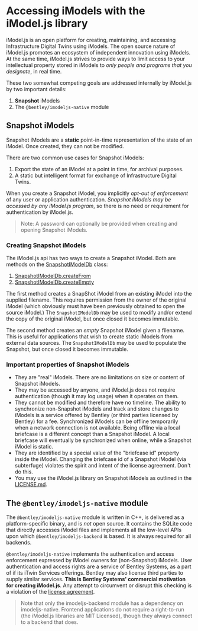# Accessing iModels with the iModel.js library

iModel.js is an open platform for creating, maintaining, and accessing Infrastructure Digital Twins using iModels. The open source nature of iModel.js promotes an ecosystem of independent innovation using iModels. At the same time, iModel.js strives to provide ways to limit access to your intellectual property stored in iModels to *only people and programs that you designate*, in real time.

These two somewhat competing goals are addressed internally by iModel.js by two important details:

1. **Snapshot** iModels
2. The `@bentley/imodeljs-native` module

## Snapshot iModels

Snapshot iModels are a **static** point-in-time representation of the state of an iModel. Once created, they can not be modified.

There are two common use cases for Snapshot iModels:

1. Export the state of an iModel at a point in time, for archival purposes.
2. A static but intelligent format for exchange of Infrastructure Digital Twins.

When you create a Snapshot iModel, you implicitly *opt-out of enforcement* of any user or application authentication. *Snapshot iModels may be accessed by any iModel.js program*, so there is no need or requirement for authentication by iModel.js.

> Note: A password can optionally be provided when creating and opening Snapshot iModels.

### Creating Snapshot iModels

The iModel.js api has two ways to create a Snapshot iModel. Both are methods on the [SnapshotIModelDb]($backend) class:

1. [SnapshotIModelDb.createFrom]($backend)
2. [SnapshotIModelDb.createEmpty]($backend)

The first method creates a SnapShot iModel from an existing iModel into the supplied filename.  This requires permission from the owner of the original iModel (which obviously must have been previously obtained to open the source iModel.) The `SnapshotIModelDb` may be used to modify and/or extend the copy of the original iModel, but once closed it becomes immutable.

The second method creates an *empty* Snapshot iModel given a filename. This is useful for applications that wish to create static iModels from external data sources. The `SnapshotIModelDb` may be used to populate the Snapshot, but once closed it becomes immutable.

### Important properties of Snapshot iModels

- They are "real" iModels. There are no limitations on size or content of Snapshot iModels.
- They may be accessed by anyone, and iModel.js does not require authentication (though it may log usage) when it operates on them.
- They cannot be modified and therefore have no timeline. The ability to synchronize non-Snapshot iModels and track and store changes to iModels is a service offered by Bentley (or third parties licensed by Bentley) for a fee. Synchronized iModels can be offline temporarily when a network connection is not available. Being offline via a local briefcase is a different concept than a Snapshot iModel. A local briefcase will eventually be synchronized when online, while a Snapshot iModel is static.
- They are identified by a special value of the "briefcase id" property inside the iModel. Changing the briefcase id of a Snapshot iModel (via subterfuge) violates the spirit and intent of the license agreement. Don't do this.
- You may use the iModel.js library on Snapshot iModels as outlined in the [LICENSE.md](https://github.com/imodeljs/imodeljs/blob/master/core/backend/src/imodeljs-native-LICENSE.md).

## The `@bentley/imodeljs-native` module

The `@bentley/imodeljs-native` module is written in C++, is delivered as a platform-specific binary, and is *not* open source. It contains the SQLite code that directly accesses iModel files and implements all the low-level APIs upon which `@bentley/imodeljs-backend` is based. It is always required for all backends.

`@bentley/imodeljs-native` implements the authentication and access enforcement expressed by iModel owners for (non-Snapshot) iModels. User authentication and access rights are a service of Bentley Systems, as a part of if its iTwin Services offerings. Bentley may also license third parties to supply similar services. **This is Bentley Systems' commercial motivation for creating iModel.js**. Any attempt to circumvent or disrupt this checking is a violation of the [license agreement](https://github.com/imodeljs/imodeljs/blob/master/core/backend/src/imodeljs-native-LICENSE.md).

> Note that only the imodeljs-backend module has a dependency on imodeljs-native. Frontend applications do not require a right-to-run (the iModel.js libraries are MIT Licensed), though they always connect to a backend that does.

